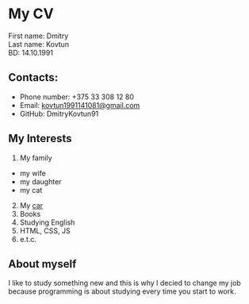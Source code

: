 # My CV
First name: Dmitry\
Last name: Kovtun\
BD: 14.10.1991

## Contacts:
 * Phone number: +375 33 308 12 80
 * Email: kovtun1991141081@gmail.com
 * GitHub: DmitryKovtun91
 
## My Interests
1. My family
  - my wife
  - my daughter
  - my cat
2. My [car](https://xn--80aed5aobb1a.xn--p1ai/wp-content/uploads/toyota-logo-1989-2560x1440-1024x560.png "Toyota")
3. Books
4. Studying English
5. HTML, CSS, JS
5. e.t.c.

## About myself
I like to study something new and this is why I decied to change my job because programming is about studying every time you start to work.
